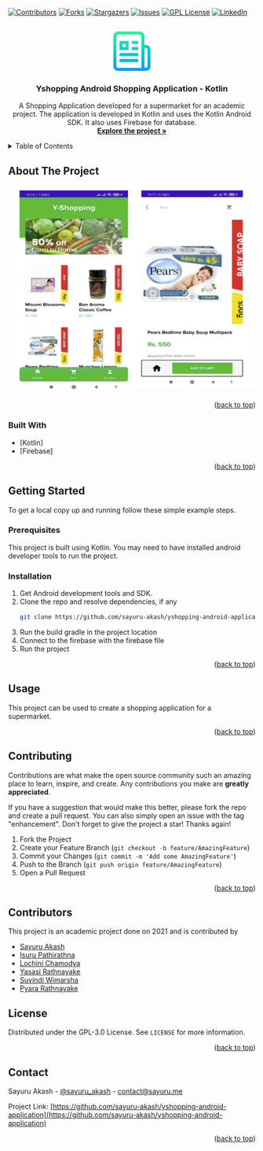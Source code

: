 <div id="top"></div>

[![Contributors][contributors-shield]][contributors-url]
[![Forks][forks-shield]][forks-url]
[![Stargazers][stars-shield]][stars-url]
[![Issues][issues-shield]][issues-url]
[![GPL License][license-shield]][license-url]
[![LinkedIn][linkedin-shield]][linkedin-url]



<!-- PROJECT LOGO -->
<br />
<div align="center">
  <a href="https://github.com/sayuru-akash/yshopping-android-application">
    <img src="images/logo.png" alt="Logo" width="80" height="80">
  </a>

<h3 align="center">Yshopping Android Shopping Application - Kotlin</h3>

  <p align="center">
    A Shopping Application developed for a supermarket for an academic project. The application is developed in Kotlin and uses the Kotlin Android SDK. It also uses Firebase for database.
    <br />
    <a href="https://github.com/sayuru-akash/yshopping-android-application"><strong>Explore the project »</strong></a>
    <br />
  </p>
</div>



<!-- TABLE OF CONTENTS -->
<details>
  <summary>Table of Contents</summary>
  <ol>
    <li>
      <a href="#about-the-project">About The Project</a>
      <ul>
        <li><a href="#built-with">Built With</a></li>
      </ul>
    </li>
    <li>
      <a href="#getting-started">Getting Started</a>
      <ul>
        <li><a href="#prerequisites">Prerequisites</a></li>
        <li><a href="#installation">Installation</a></li>
      </ul>
    </li>
    <li><a href="#usage">Usage</a></li>
    <li><a href="#contributing">Contributing</a></li>
    <li><a href="#contributors">Contributors</a></li>
    <li><a href="#license">License</a></li>
    <li><a href="#contact">Contact</a></li>
  </ol>
</details>



<!-- ABOUT THE PROJECT -->
## About The Project

[![Product Name Screen Shot][product-screenshot]](https://github.com/sayuru-akash/yshopping-android-application)

<p align="right">(<a href="#top">back to top</a>)</p>



### Built With

* [Kotlin]
* [Firebase]

<p align="right">(<a href="#top">back to top</a>)</p>



<!-- GETTING STARTED -->
## Getting Started

To get a local copy up and running follow these simple example steps.

### Prerequisites

This project is built using Kotlin. You may need to have installed android developer tools to run the project.

### Installation

1. Get Android development tools and SDK.
2. Clone the repo and resolve dependencies, if any
   ```sh
   git clone https://github.com/sayuru-akash/yshopping-android-application.git
   ```
3. Run the build gradle in the project location
4. Connect to the firebase with the firebase file
5. Run the project


<p align="right">(<a href="#top">back to top</a>)</p>



<!-- USAGE EXAMPLES -->
## Usage

This project can be used to create a shopping application for a supermarket.

<p align="right">(<a href="#top">back to top</a>)</p>




<!-- CONTRIBUTING -->
## Contributing

Contributions are what make the open source community such an amazing place to learn, inspire, and create. Any contributions you make are **greatly appreciated**.

If you have a suggestion that would make this better, please fork the repo and create a pull request. You can also simply open an issue with the tag "enhancement".
Don't forget to give the project a star! Thanks again!

1. Fork the Project
2. Create your Feature Branch (`git checkout -b feature/AmazingFeature`)
3. Commit your Changes (`git commit -m 'Add some AmazingFeature'`)
4. Push to the Branch (`git push origin feature/AmazingFeature`)
5. Open a Pull Request

<p align="right">(<a href="#top">back to top</a>)</p>


<!-- CONTRIBUTORS -->
## Contributors

This project is an academic project done on 2021 and is contributed by 
* [Sayuru Akash](https://github.com/sayuru-akash/)
* [Isuru Pathirathna](https://github.com/Is116)
* [Lochini Chamodya](https://github.com/Lchamodya)
* [Yasasi Rathnayake](https://github.com/yasasirathnayake)
* [Suvindi Wimarsha](https://github.com/suvindi)
* [Pyara Rathnayake](https://github.com/pyararatnayake)

<!-- LICENSE -->
## License

Distributed under the GPL-3.0 License. See `LICENSE` for more information.

<p align="right">(<a href="#top">back to top</a>)</p>



<!-- CONTACT -->
## Contact

Sayuru Akash - [@sayuru_akash](https://twitter.com/sayuru_akash) - contact@sayuru.me

Project Link: [https://github.com/sayuru-akash/yshopping-android-application](https://github.com/sayuru-akash/yshopping-android-application)

<p align="right">(<a href="#top">back to top</a>)</p>



<!-- MARKDOWN LINKS & IMAGES -->
<!-- https://www.markdownguide.org/basic-syntax/#reference-style-links -->
[contributors-shield]: https://img.shields.io/github/contributors/sayuru-akash/yshopping-android-application.svg?style=for-the-badge
[contributors-url]: https://github.com/sayuru-akash/yshopping-android-application/graphs/contributors
[forks-shield]: https://img.shields.io/github/forks/sayuru-akash/yshopping-android-application.svg?style=for-the-badge
[forks-url]: https://github.com/sayuru-akash/yshopping-android-application/network/members
[stars-shield]: https://img.shields.io/github/stars/sayuru-akash/yshopping-android-application.svg?style=for-the-badge
[stars-url]: https://github.com/sayuru-akash/yshopping-android-application/stargazers
[issues-shield]: https://img.shields.io/github/issues/sayuru-akash/yshopping-android-application.svg?style=for-the-badge
[issues-url]: https://github.com/sayuru-akash/yshopping-android-application/issues
[license-shield]: https://img.shields.io/github/license/sayuru-akash/yshopping-android-application.svg?style=for-the-badge
[license-url]: https://github.com/sayuru-akash/yshopping-android-application/blob/master/LICENSE
[linkedin-shield]: https://img.shields.io/badge/-LinkedIn-black.svg?style=for-the-badge&logo=linkedin&colorB=555
[linkedin-url]: https://linkedin.com/in/sayuru_akash
[product-screenshot]: images/screenshot.png
